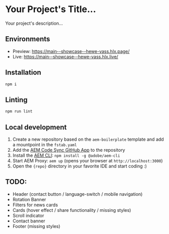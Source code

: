 # Your Project's Title...
Your project's description...

## Environments
- Preview: https://main--showcase--hewe-vass.hlx.page/
- Live: https://main--showcase--hewe-vass.hlx.live/

## Installation

```sh
npm i
```

## Linting

```sh
npm run lint
```

## Local development

1. Create a new repository based on the `aem-boilerplate` template and add a mountpoint in the `fstab.yaml`
1. Add the [AEM Code Sync GitHub App](https://github.com/apps/aem-code-sync) to the repository
1. Install the [AEM CLI](https://github.com/adobe/helix-cli): `npm install -g @adobe/aem-cli`
1. Start AEM Proxy: `aem up` (opens your browser at `http://localhost:3000`)
1. Open the `{repo}` directory in your favorite IDE and start coding :)


## TODO:
- Header (contact button / language-switch / mobile navigation)
- Rotation Banner
- Filters for news cards
- Cards (hover effect / share functionality / missing styles)
- Scroll indicator
- Contact banner
- Footer (missing styles)